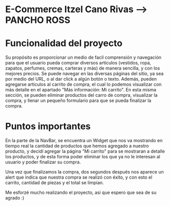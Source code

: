 # E-Commerce Itzel Cano Rivas --> PANCHO ROSS

# Funcionalidad del proyecto
Su propósito es proporcionar un medio de facil comprensión y navegación para que el usuario pueda comprar diversos artículos (vestidos, ropa, zapatos, perfumes, cremas, carteras y más) de manera sencilla, y con los mejores precios.
Se puede navegar en las diversas páginas del sitio, ya sea por medio del URL, o al dar click a algún botón o texto. Además, pueden agregarse articulos al carrito de compra, el cual lo podemos visualizar con más detalle en el apartado "Más información: Mi carrito". En esta misma sección, se pueden eliminar productos del carro de compra, visualizar la compra, y llenar un pequeño formulario para que se pueda finalizar la compra.

# Puntos importantes
En la parte de la NavBar, se encuentra un Widget que nos va mostrando en tiempo real la cantidad de productos que hemos agregado a nuestro producto, y decidí agregar la página "Mi carrito" para se mostraran a detalle los productos, y de esta forma poder eliminar los que ya no le interesan al usuario y poder finalizar su compra.

Una vez que finalizamos la compra, dos segundos después nos aparece un alert que indica que nuestra compra se realizó con éxito, y con esto el carrito, cantidad de piezas y el total se limpian.

Me esforzé mucho realizando el proyecto, asi que espero que sea de su agrado :)